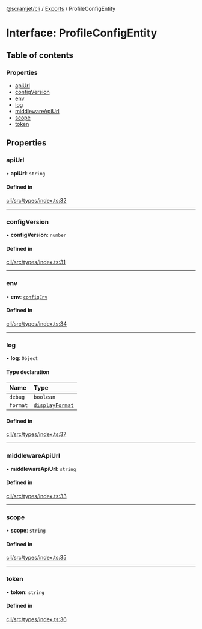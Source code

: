 [@scramjet/cli](../README.md) / [Exports](../modules.md) / ProfileConfigEntity

# Interface: ProfileConfigEntity

## Table of contents

### Properties

- [apiUrl](ProfileConfigEntity.md#apiurl)
- [configVersion](ProfileConfigEntity.md#configversion)
- [env](ProfileConfigEntity.md#env)
- [log](ProfileConfigEntity.md#log)
- [middlewareApiUrl](ProfileConfigEntity.md#middlewareapiurl)
- [scope](ProfileConfigEntity.md#scope)
- [token](ProfileConfigEntity.md#token)

## Properties

### apiUrl

• **apiUrl**: `string`

#### Defined in

[cli/src/types/index.ts:32](https://github.com/scramjetorg/transform-hub/blob/HEAD/packages/cli/src/types/index.ts#L32)

___

### configVersion

• **configVersion**: `number`

#### Defined in

[cli/src/types/index.ts:31](https://github.com/scramjetorg/transform-hub/blob/HEAD/packages/cli/src/types/index.ts#L31)

___

### env

• **env**: [`configEnv`](../modules.md#configenv)

#### Defined in

[cli/src/types/index.ts:34](https://github.com/scramjetorg/transform-hub/blob/HEAD/packages/cli/src/types/index.ts#L34)

___

### log

• **log**: `Object`

#### Type declaration

| Name | Type |
| :------ | :------ |
| `debug` | `boolean` |
| `format` | [`displayFormat`](../modules.md#displayformat) |

#### Defined in

[cli/src/types/index.ts:37](https://github.com/scramjetorg/transform-hub/blob/HEAD/packages/cli/src/types/index.ts#L37)

___

### middlewareApiUrl

• **middlewareApiUrl**: `string`

#### Defined in

[cli/src/types/index.ts:33](https://github.com/scramjetorg/transform-hub/blob/HEAD/packages/cli/src/types/index.ts#L33)

___

### scope

• **scope**: `string`

#### Defined in

[cli/src/types/index.ts:35](https://github.com/scramjetorg/transform-hub/blob/HEAD/packages/cli/src/types/index.ts#L35)

___

### token

• **token**: `string`

#### Defined in

[cli/src/types/index.ts:36](https://github.com/scramjetorg/transform-hub/blob/HEAD/packages/cli/src/types/index.ts#L36)
